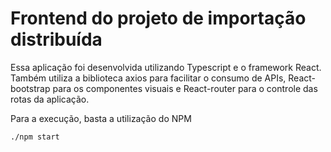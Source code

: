 # Frontend do projeto de importação distribuída
Essa aplicação foi desenvolvida utilizando Typescript e o framework React. Também utiliza a biblioteca axios para facilitar o consumo de APIs, React-bootstrap para os componentes visuais e React-router para o controle das rotas da aplicação.

Para a execução, basta a utilização do NPM
```shell script
./npm start
```
